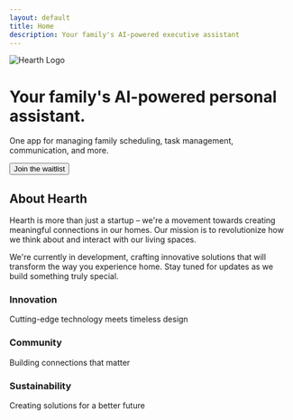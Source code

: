 ```yaml
---
layout: default
title: Home
description: Your family's AI-powered executive assistant
---
```


<div class="hero">
    <div class="hero-background">
        <img src="{{ '/assets/hearth_logo.png' | relative_url }}" alt="Hearth Logo" class="hero-logo-bg">
    </div>
    <div class="hero-content">
        <h1>Your family's AI-powered personal assistant.</h1>
        <p>One app for managing family scheduling, task management, communication, and more.</p>
        <div class="hero-actions">
            <button id="waitlist-btn" class="btn-primary">Join the waitlist</button>
        </div>
    </div>
</div>

<section class="about">
    <div class="container">
        <h2>About Hearth</h2>
        <div class="about-content">
            <div class="about-text">
                <p>Hearth is more than just a startup – we're a movement towards creating meaningful connections in our homes. Our mission is to revolutionize how we think about and interact with our living spaces.</p>
                <p>We're currently in development, crafting innovative solutions that will transform the way you experience home. Stay tuned for updates as we build something truly special.</p>
            </div>
            <div class="about-features">
                <div class="feature">
                    <h3>Innovation</h3>
                    <p>Cutting-edge technology meets timeless design</p>
                </div>
                <div class="feature">
                    <h3>Community</h3>
                    <p>Building connections that matter</p>
                </div>
                <div class="feature">
                    <h3>Sustainability</h3>
                    <p>Creating solutions for a better future</p>
                </div>
            </div>
        </div>
    </div>
</section>
